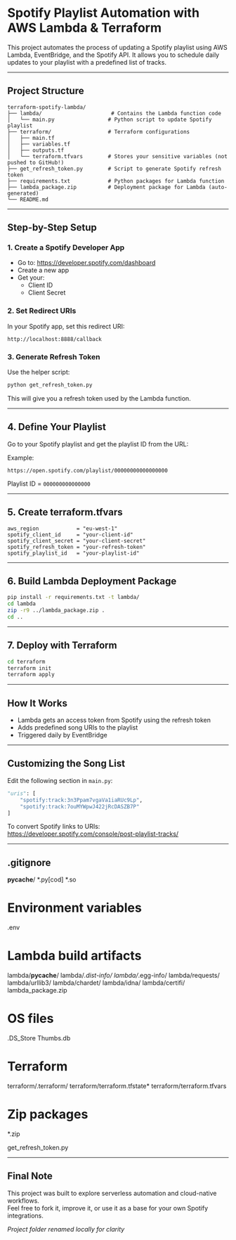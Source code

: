 # Spotify Playlist Automation with AWS Lambda & Terraform

This project automates the process of updating a Spotify playlist using AWS Lambda, EventBridge, and the Spotify API. It allows you to schedule daily updates to your playlist with a predefined list of tracks.

---

## Project Structure

```
terraform-spotify-lambda/
├── lambda/                      # Contains the Lambda function code
│   └── main.py                 # Python script to update Spotify playlist
├── terraform/                  # Terraform configurations
│   ├── main.tf
│   ├── variables.tf
│   ├── outputs.tf
│   └── terraform.tfvars        # Stores your sensitive variables (not pushed to GitHub!)
├── get_refresh_token.py        # Script to generate Spotify refresh token
├── requirements.txt            # Python packages for Lambda function
├── lambda_package.zip          # Deployment package for Lambda (auto-generated)
└── README.md
```

---

## Step-by-Step Setup

### 1. Create a Spotify Developer App

- Go to: https://developer.spotify.com/dashboard
- Create a new app
- Get your:
  - Client ID
  - Client Secret

### 2. Set Redirect URIs

In your Spotify app, set this redirect URI:
```
http://localhost:8888/callback
```

### 3. Generate Refresh Token

Use the helper script:
```bash
python get_refresh_token.py
```

This will give you a refresh token used by the Lambda function.

---

## 4. Define Your Playlist

Go to your Spotify playlist and get the playlist ID from the URL:

Example:
```
https://open.spotify.com/playlist/00000000000000000
```
Playlist ID = `000000000000000`

---

## 5. Create terraform.tfvars

```hcl
aws_region            = "eu-west-1"
spotify_client_id     = "your-client-id"
spotify_client_secret = "your-client-secret"
spotify_refresh_token = "your-refresh-token"
spotify_playlist_id   = "your-playlist-id"
```

---

## 6. Build Lambda Deployment Package

```bash
pip install -r requirements.txt -t lambda/
cd lambda
zip -r9 ../lambda_package.zip .
cd ..
```

---

## 7. Deploy with Terraform

```bash
cd terraform
terraform init
terraform apply
```

---

## How It Works

- Lambda gets an access token from Spotify using the refresh token
- Adds predefined song URIs to the playlist
- Triggered daily by EventBridge

---

## Customizing the Song List

Edit the following section in `main.py`:

```python
"uris": [
    "spotify:track:3n3Ppam7vgaVa1iaRUc9Lp",
    "spotify:track:7ouMYWpwJ422jRcDASZB7P"
]
```

To convert Spotify links to URIs:  
https://developer.spotify.com/console/post-playlist-tracks/

---

## .gitignore

__pycache__/
*.py[cod]
*.so

# Environment variables
.env

# Lambda build artifacts
lambda/__pycache__/
lambda/*.dist-info/
lambda/*.egg-info/
lambda/requests/
lambda/urllib3/
lambda/chardet/
lambda/idna/
lambda/certifi/
lambda_package.zip

# OS files
.DS_Store
Thumbs.db

# Terraform
terraform/.terraform/
terraform/terraform.tfstate*
terraform/terraform.tfvars


# Zip packages
*.zip

get_refresh_token.py

---

## Final Note

This project was built to explore serverless automation and cloud-native workflows.  
Feel free to fork it, improve it, or use it as a base for your own Spotify integrations.

_Project folder renamed locally for clarity_
